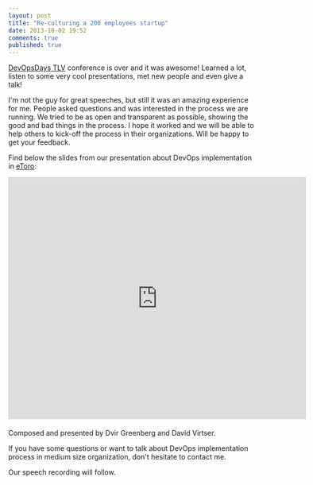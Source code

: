```yaml
---
layout: post
title: "Re-culturing a 200 employees startup"
date: 2013-10-02 19:52
comments: true
published: true
---
```

[DevOpsDays TLV](http://devopsdays.org/events/2013-telaviv/) conference is over and it was awesome! Learned a lot, listen to some very cool presentations, met new people and even give a talk!

I'm not the guy for great speeches, but still it was an amazing experience for me. People asked questions and was interested in the process we are running. We tried to be as open and transparent as possible, showing the good and bad things in the process. I hope it worked and we will be able to help others to kick-off the process in their organizations.  Will be happy to get your feedback.

Find below the slides from our presentation about DevOps implementation in [eToro](http://www.etoro.com):

<iframe src="http://www.slideshare.net/slideshow/embed_code/26739176?rel=0" width="597" height="486" frameborder="0" marginwidth="0" marginheight="0" scrolling="no" style="border:1px solid #CCC;border-width:1px 1px 0;margin-bottom:5px" allowfullscreen> </iframe> 

Composed and presented by Dvir Greenberg and David Virtser.  

If you have some questions or want to talk about DevOps implementation process in medium size organization, don't hesitate to contact me.

Our speech recording will follow.